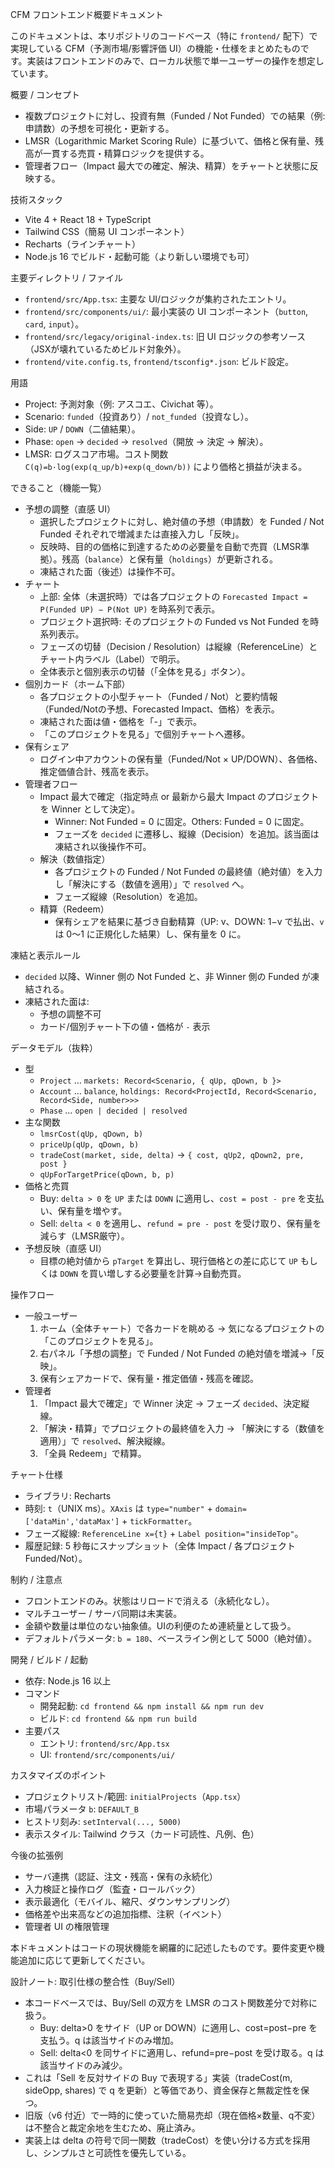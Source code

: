 CFM フロントエンド概要ドキュメント

このドキュメントは、本リポジトリのコードベース（特に `frontend/` 配下）で実現している CFM（予測市場/影響評価 UI）の機能・仕様をまとめたものです。実装はフロントエンドのみで、ローカル状態で単一ユーザーの操作を想定しています。

概要 / コンセプト
- 複数プロジェクトに対し、投資有無（Funded / Not Funded）での結果（例: 申請数）の予想を可視化・更新する。
- LMSR（Logarithmic Market Scoring Rule）に基づいて、価格と保有量、残高が一貫する売買・精算ロジックを提供する。
- 管理者フロー（Impact 最大での確定、解決、精算）をチャートと状態に反映する。

技術スタック
- Vite 4 + React 18 + TypeScript
- Tailwind CSS（簡易 UI コンポーネント）
- Recharts（ラインチャート）
- Node.js 16 でビルド・起動可能（より新しい環境でも可）

主要ディレクトリ / ファイル
- `frontend/src/App.tsx`: 主要な UI/ロジックが集約されたエントリ。
- `frontend/src/components/ui/`: 最小実装の UI コンポーネント（`button`, `card`, `input`）。
- `frontend/src/legacy/original-index.ts`: 旧 UI ロジックの参考ソース（JSXが壊れているためビルド対象外）。
- `frontend/vite.config.ts`, `frontend/tsconfig*.json`: ビルド設定。

用語
- Project: 予測対象（例: アスコエ、Civichat 等）。
- Scenario: `funded`（投資あり）/ `not_funded`（投資なし）。
- Side: `UP` / `DOWN`（二値結果）。
- Phase: `open` → `decided` → `resolved`（開放 → 決定 → 解決）。
- LMSR: ログスコア市場。コスト関数 `C(q)=b·log(exp(q_up/b)+exp(q_down/b))` により価格と損益が決まる。

できること（機能一覧）
- 予想の調整（直感 UI）
  - 選択したプロジェクトに対し、絶対値の予想（申請数）を Funded / Not Funded それぞれで増減または直接入力し「反映」。
  - 反映時、目的の価格に到達するための必要量を自動で売買（LMSR準拠）。残高（`balance`）と保有量（`holdings`）が更新される。
  - 凍結された面（後述）は操作不可。
- チャート
  - 上部: 全体（未選択時）では各プロジェクトの `Forecasted Impact = P(Funded UP) − P(Not UP)` を時系列で表示。
  - プロジェクト選択時: そのプロジェクトの Funded vs Not Funded を時系列表示。
  - フェーズの切替（Decision / Resolution）は縦線（ReferenceLine）とチャート内ラベル（Label）で明示。
  - 全体表示と個別表示の切替（「全体を見る」ボタン）。
- 個別カード（ホーム下部）
  - 各プロジェクトの小型チャート（Funded / Not）と要約情報（Funded/Notの予想、Forecasted Impact、価格）を表示。
  - 凍結された面は値・価格を「-」で表示。
  - 「このプロジェクトを見る」で個別チャートへ遷移。
- 保有シェア
  - ログイン中アカウントの保有量（Funded/Not × UP/DOWN）、各価格、推定価値合計、残高を表示。
- 管理者フロー
  - Impact 最大で確定（指定時点 or 最新から最大 Impact のプロジェクトを Winner として決定）。
    - Winner: Not Funded = 0 に固定。Others: Funded = 0 に固定。
    - フェーズを `decided` に遷移し、縦線（Decision）を追加。該当面は凍結され以後操作不可。
  - 解決（数値指定）
    - 各プロジェクトの Funded / Not Funded の最終値（絶対値）を入力し「解決にする（数値を適用）」で `resolved` へ。
    - フェーズ縦線（Resolution）を追加。
  - 精算（Redeem）
    - 保有シェアを結果に基づき自動精算（UP: v、DOWN: 1−v で払出、`v` は 0〜1 に正規化した結果）し、保有量を 0 に。

凍結と表示ルール
- `decided` 以降、Winner 側の Not Funded と、非 Winner 側の Funded が凍結される。
- 凍結された面は:
  - 予想の調整不可
  - カード/個別チャート下の値・価格が `-` 表示

データモデル（抜粋）
- 型
  - `Project` … `markets: Record<Scenario, { qUp, qDown, b }>`
  - `Account` … `balance`, `holdings: Record<ProjectId, Record<Scenario, Record<Side, number>>>`
  - `Phase` … `open | decided | resolved`
- 主な関数
  - `lmsrCost(qUp, qDown, b)`
  - `priceUp(qUp, qDown, b)`
  - `tradeCost(market, side, delta)` → `{ cost, qUp2, qDown2, pre, post }`
  - `qUpForTargetPrice(qDown, b, p)`
- 価格と売買
  - Buy: `delta > 0` を `UP` または `DOWN` に適用し、`cost = post - pre` を支払い、保有量を増やす。
  - Sell: `delta < 0` を適用し、`refund = pre - post` を受け取り、保有量を減らす（LMSR厳守）。
- 予想反映（直感 UI）
  - 目標の絶対値から `pTarget` を算出し、現行価格との差に応じて `UP` もしくは `DOWN` を買い増しする必要量を計算→自動売買。

操作フロー
- 一般ユーザー
  1) ホーム（全体チャート）で各カードを眺める → 気になるプロジェクトの「このプロジェクトを見る」。
  2) 右パネル「予想の調整」で Funded / Not Funded の絶対値を増減→「反映」。
  3) 保有シェアカードで、保有量・推定価値・残高を確認。
- 管理者
  1) 「Impact 最大で確定」で Winner 決定 → フェーズ `decided`、決定縦線。
  2) 「解決・精算」でプロジェクトの最終値を入力 → 「解決にする（数値を適用）」で `resolved`、解決縦線。
  3) 「全員 Redeem」で精算。

チャート仕様
- ライブラリ: Recharts
- 時刻: `t`（UNIX ms）。`XAxis` は `type="number"` + `domain=['dataMin','dataMax']` + `tickFormatter`。
- フェーズ縦線: `ReferenceLine x={t}` + `Label position="insideTop"`。
- 履歴記録: 5 秒毎にスナップショット（全体 Impact / 各プロジェクト Funded/Not）。

制約 / 注意点
- フロントエンドのみ。状態はリロードで消える（永続化なし）。
- マルチユーザー / サーバ同期は未実装。
- 金額や数量は単位のない抽象値。UIの利便のため連続量として扱う。
- デフォルトパラメータ: `b = 180`、ベースライン例として 5000（絶対値）。

開発 / ビルド / 起動
- 依存: Node.js 16 以上
- コマンド
  - 開発起動: `cd frontend && npm install && npm run dev`
  - ビルド: `cd frontend && npm run build`
- 主要パス
  - エントリ: `frontend/src/App.tsx`
  - UI: `frontend/src/components/ui/`

カスタマイズのポイント
- プロジェクトリスト/範囲: `initialProjects`（`App.tsx`）
- 市場パラメータ `b`: `DEFAULT_B`
- ヒストリ刻み: `setInterval(..., 5000)`
- 表示スタイル: Tailwind クラス（カード可読性、凡例、色）

今後の拡張例
- サーバ連携（認証、注文・残高・保有の永続化）
- 入力検証と操作ログ（監査・ロールバック）
- 表示最適化（モバイル、縮尺、ダウンサンプリング）
- 価格差や出来高などの追加指標、注釈（イベント）
- 管理者 UI の権限管理

本ドキュメントはコードの現状機能を網羅的に記述したものです。要件変更や機能追加に応じて更新してください。


設計ノート: 取引仕様の整合性（Buy/Sell）
- 本コードベースでは、Buy/Sell の双方を LMSR のコスト関数差分で対称に扱う。
  - Buy: delta>0 をサイド（UP or DOWN）に適用し、cost=post−pre を支払う。q は該当サイドのみ増加。
  - Sell: delta<0 を同サイドに適用し、refund=pre−post を受け取る。q は該当サイドのみ減少。
- これは「Sell を反対サイドの Buy で表現する」実装（tradeCost(m, sideOpp, shares) で q を更新）と等価であり、資金保存と無裁定性を保つ。
- 旧版（v6 付近）で一時的に使っていた簡易売却（現在価格×数量、q不変）は不整合と裁定余地を生むため、廃止済み。
- 実装上は delta の符号で同一関数（tradeCost）を使い分ける方式を採用し、シンプルさと可読性を優先している。
